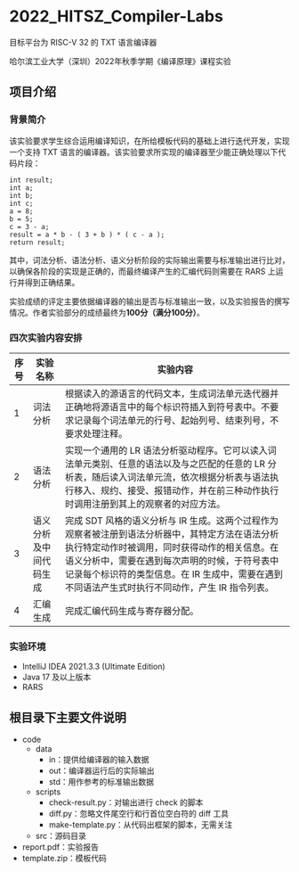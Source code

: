 # 2022_HITSZ_Compiler-Labs

目标平台为 RISC-V 32 的 TXT 语言编译器

哈尔滨工业大学（深圳）2022年秋季学期《编译原理》课程实验

## 项目介绍

### 背景简介

该实验要求学生综合运用编译知识，在所给模板代码的基础上进行迭代开发，实现一个支持 TXT 语言的编译器。该实验要求所实现的编译器至少能正确处理以下代码片段：

```
int result;
int a;
int b;
int c;
a = 8;
b = 5;
c = 3 - a;
result = a * b - ( 3 + b ) * ( c - a );
return result;
```

其中，词法分析、语法分析、语义分析阶段的实际输出需要与标准输出进行比对，以确保各阶段的实现是正确的，而最终编译产生的汇编代码则需要在 RARS 上运行并得到正确结果。

实验成绩的评定主要依据编译器的输出是否与标准输出一致，以及实验报告的撰写情况。作者实验部分的成绩最终为**100分（满分100分）**。

### 四次实验内容安排

| 序号 | 实验名称               | 实验内容                                                     |
| ---- | ---------------------- | ------------------------------------------------------------ |
| 1    | 词法分析               | 根据读入的源语言的代码文本，生成词法单元迭代器并正确地将源语言中的每个标识符插入到符号表中。不要求记录每个词法单元的行号、起始列号、结束列号，不要求处理注释。 |
| 2    | 语法分析               | 实现一个通用的 LR 语法分析驱动程序。它可以读入词法单元类别、任意的语法以及与之匹配的任意的 LR 分析表，随后读入词法单元流，依次根据分析表与语法执行移入、规约、接受、报错动作，并在前三种动作执行时调用注册到其上的观察者的对应方法。 |
| 3    | 语义分析及中间代码生成 | 完成 SDT 风格的语义分析与 IR 生成。这两个过程作为观察者被注册到语法分析器中，其特定方法在语法分析执行特定动作时被调用，同时获得动作的相关信息。在语义分析中，需要在遇到每次声明的时候，于符号表中记录每个标识符的类型信息。在 IR 生成中，需要在遇到不同语法产生式时执行不同动作，产生 IR 指令列表。 |
| 4    | 汇编生成               | 完成汇编代码生成与寄存器分配。                               |

### 实验环境

- IntelliJ IDEA 2021.3.3 (Ultimate Edition)
- Java 17 及以上版本
- RARS

## 根目录下主要文件说明

- code
  - data
    - in：提供给编译器的输入数据
    - out：编译器运行后的实际输出
    - std：用作参考的标准输出数据
  - scripts
    - check-result.py：对输出进行 check 的脚本
    - diff.py：忽略文件尾空行和行首位空白符的 diff 工具
    - make-template.py：从代码出框架的脚本，无需关注
  - src：源码目录
- report.pdf：实验报告
- template.zip：模板代码